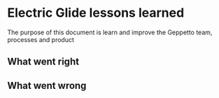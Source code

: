 # Electric Glide lessons learned

The purpose of this document is learn and improve the Geppetto team, processes and product

## What went right


## What went wrong 